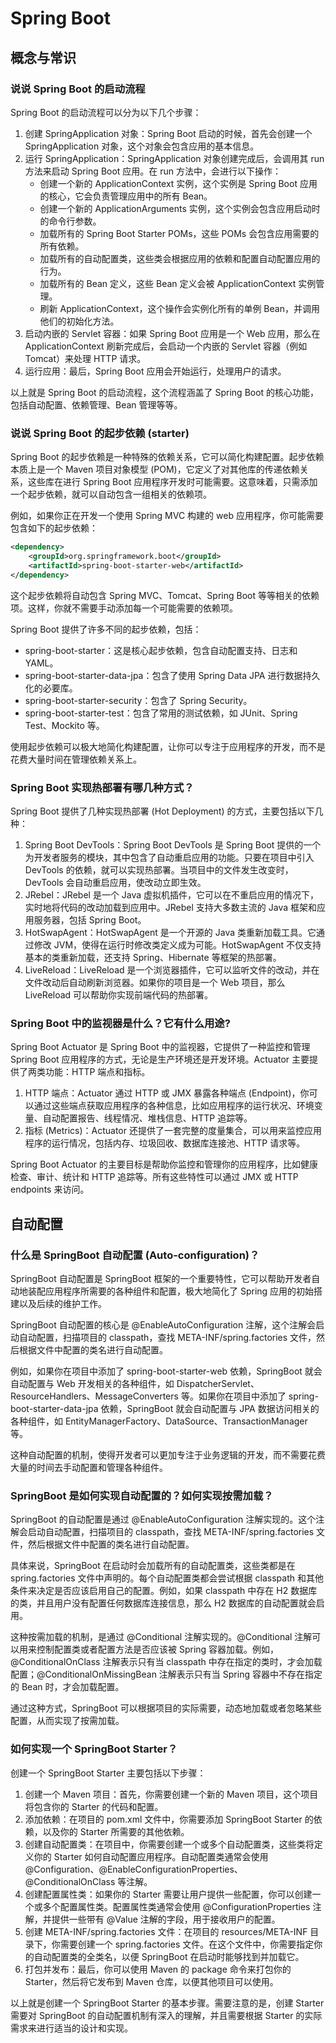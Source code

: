 # Spring Boot

## 概念与常识

### 说说 Spring Boot 的启动流程

Spring Boot 的启动流程可以分为以下几个步骤：

1. 创建 SpringApplication 对象：Spring Boot 启动的时候，首先会创建一个 SpringApplication 对象，这个对象会包含应用的基本信息。
2. 运行 SpringApplication：SpringApplication 对象创建完成后，会调用其 run 方法来启动 Spring Boot 应用。在 run 方法中，会进行以下操作：
   - 创建一个新的 ApplicationContext 实例，这个实例是 Spring Boot 应用的核心，它会负责管理应用中的所有 Bean。
   - 创建一个新的 ApplicationArguments 实例，这个实例会包含应用启动时的命令行参数。
   - 加载所有的 Spring Boot Starter POMs，这些 POMs 会包含应用需要的所有依赖。
   - 加载所有的自动配置类，这些类会根据应用的依赖和配置自动配置应用的行为。
   - 加载所有的 Bean 定义，这些 Bean 定义会被 ApplicationContext 实例管理。
   - 刷新 ApplicationContext，这个操作会实例化所有的单例 Bean，并调用他们的初始化方法。
3. 启动内嵌的 Servlet 容器：如果 Spring Boot 应用是一个 Web 应用，那么在 ApplicationContext 刷新完成后，会启动一个内嵌的 Servlet 容器（例如 Tomcat）来处理 HTTP 请求。
4. 运行应用：最后，Spring Boot 应用会开始运行，处理用户的请求。

以上就是 Spring Boot 的启动流程，这个流程涵盖了 Spring Boot 的核心功能，包括自动配置、依赖管理、Bean 管理等等。

### 说说 Spring Boot 的起步依赖 (starter)

Spring Boot 的起步依赖是一种特殊的依赖关系，它可以简化构建配置。起步依赖本质上是一个 Maven 项目对象模型 (POM)，它定义了对其他库的传递依赖关系，这些库在进行 Spring Boot 应用程序开发时可能需要。这意味着，只需添加一个起步依赖，就可以自动包含一组相关的依赖项。

例如，如果你正在开发一个使用 Spring MVC 构建的 web 应用程序，你可能需要包含如下的起步依赖：

```xml
<dependency>
    <groupId>org.springframework.boot</groupId>
    <artifactId>spring-boot-starter-web</artifactId>
</dependency>
```

这个起步依赖将自动包含 Spring MVC、Tomcat、Spring Boot 等等相关的依赖项。这样，你就不需要手动添加每一个可能需要的依赖项。

Spring Boot 提供了许多不同的起步依赖，包括：

- spring-boot-starter：这是核心起步依赖，包含自动配置支持、日志和 YAML。
- spring-boot-starter-data-jpa：包含了使用 Spring Data JPA 进行数据持久化的必要库。
- spring-boot-starter-security：包含了 Spring Security。
- spring-boot-starter-test：包含了常用的测试依赖，如 JUnit、Spring Test、Mockito 等。

使用起步依赖可以极大地简化构建配置，让你可以专注于应用程序的开发，而不是花费大量时间在管理依赖关系上。

### Spring Boot 实现热部署有哪几种方式？

Spring Boot 提供了几种实现热部署 (Hot Deployment) 的方式，主要包括以下几种：

1. Spring Boot DevTools：Spring Boot DevTools 是 Spring Boot 提供的一个为开发者服务的模块，其中包含了自动重启应用的功能。只要在项目中引入 DevTools 的依赖，就可以实现热部署。当项目中的文件发生改变时，DevTools 会自动重启应用，使改动立即生效。
2. JRebel：JRebel 是一个 Java 虚拟机插件，它可以在不重启应用的情况下，实时地将代码的改动加载到应用中。JRebel 支持大多数主流的 Java 框架和应用服务器，包括 Spring Boot。
3. HotSwapAgent：HotSwapAgent 是一个开源的 Java 类重新加载工具。它通过修改 JVM，使得在运行时修改类定义成为可能。HotSwapAgent 不仅支持基本的类重新加载，还支持 Spring、Hibernate 等框架的热部署。
4. LiveReload：LiveReload 是一个浏览器插件，它可以监听文件的改动，并在文件改动后自动刷新浏览器。如果你的项目是一个 Web 项目，那么 LiveReload 可以帮助你实现前端代码的热部署。

### Spring Boot 中的监视器是什么？它有什么用途?

Spring Boot Actuator 是 Spring Boot 中的监视器，它提供了一种监控和管理 Spring Boot 应用程序的方式，无论是生产环境还是开发环境。Actuator 主要提供了两类功能：HTTP 端点和指标。

1. HTTP 端点：Actuator 通过 HTTP 或 JMX 暴露各种端点 (Endpoint)，你可以通过这些端点获取应用程序的各种信息，比如应用程序的运行状况、环境变量、自动配置报告、线程情况、堆栈信息、HTTP 追踪等。
2. 指标 (Metrics)：Actuator 还提供了一套完整的度量集合，可以用来监控应用程序的运行情况，包括内存、垃圾回收、数据库连接池、HTTP 请求等。

Spring Boot Actuator 的主要目标是帮助你监控和管理你的应用程序，比如健康检查、审计、统计和 HTTP 追踪等。所有这些特性可以通过 JMX 或 HTTP endpoints 来访问。

## 自动配置

### 什么是 SpringBoot 自动配置 (Auto-configuration)？

SpringBoot 自动配置是 SpringBoot 框架的一个重要特性，它可以帮助开发者自动地装配应用程序所需要的各种组件和配置，极大地简化了 Spring 应用的初始搭建以及后续的维护工作。

SpringBoot 自动配置的核心是 @EnableAutoConfiguration 注解，这个注解会启动自动配置，扫描项目的 classpath，查找 META-INF/spring.factories 文件，然后根据文件中配置的类名进行自动配置。

例如，如果你在项目中添加了 spring-boot-starter-web 依赖，SpringBoot 就会自动配置与 Web 开发相关的各种组件，如 DispatcherServlet、ResourceHandlers、MessageConverters 等。如果你在项目中添加了 spring-boot-starter-data-jpa 依赖，SpringBoot 就会自动配置与 JPA 数据访问相关的各种组件，如 EntityManagerFactory、DataSource、TransactionManager 等。

这种自动配置的机制，使得开发者可以更加专注于业务逻辑的开发，而不需要花费大量的时间去手动配置和管理各种组件。

### SpringBoot 是如何实现自动配置的？如何实现按需加载？

SpringBoot 的自动配置是通过 @EnableAutoConfiguration 注解实现的。这个注解会启动自动配置，扫描项目的 classpath，查找 META-INF/spring.factories 文件，然后根据文件中配置的类名进行自动配置。

具体来说，SpringBoot 在启动时会加载所有的自动配置类，这些类都是在 spring.factories 文件中声明的。每个自动配置类都会尝试根据 classpath 和其他条件来决定是否应该启用自己的配置。例如，如果 classpath 中存在 H2 数据库的类，并且用户没有配置任何数据库连接信息，那么 H2 数据库的自动配置就会启用。

这种按需加载的机制，是通过 @Conditional 注解实现的。@Conditional 注解可以用来控制配置类或者配置方法是否应该被 Spring 容器加载。例如，@ConditionalOnClass 注解表示只有当 classpath 中存在指定的类时，才会加载配置；@ConditionalOnMissingBean 注解表示只有当 Spring 容器中不存在指定的 Bean 时，才会加载配置。

通过这种方式，SpringBoot 可以根据项目的实际需要，动态地加载或者忽略某些配置，从而实现了按需加载。

### 如何实现一个 SpringBoot Starter？

创建一个 SpringBoot Starter 主要包括以下步骤：

1. 创建一个 Maven 项目：首先，你需要创建一个新的 Maven 项目，这个项目将包含你的 Starter 的代码和配置。
2. 添加依赖：在项目的 pom.xml 文件中，你需要添加 SpringBoot Starter 的依赖，以及你的 Starter 所需要的其他依赖。
3. 创建自动配置类：在项目中，你需要创建一个或多个自动配置类，这些类将定义你的 Starter 如何自动配置应用程序。自动配置类通常会使用 @Configuration、@EnableConfigurationProperties、@ConditionalOnClass 等注解。
4. 创建配置属性类：如果你的 Starter 需要让用户提供一些配置，你可以创建一个或多个配置属性类。配置属性类通常会使用 @ConfigurationProperties 注解，并提供一些带有 @Value 注解的字段，用于接收用户的配置。
5. 创建 META-INF/spring.factories 文件：在项目的 resources/META-INF 目录下，你需要创建一个 spring.factories 文件。在这个文件中，你需要指定你的自动配置类的全类名，以便 SpringBoot 在启动时能够找到并加载它。
6. 打包并发布：最后，你可以使用 Maven 的 package 命令来打包你的 Starter，然后将它发布到 Maven 仓库，以便其他项目可以使用。

以上就是创建一个 SpringBoot Starter 的基本步骤。需要注意的是，创建 Starter 需要对 SpringBoot 的自动配置机制有深入的理解，并且需要根据 Starter 的实际需求来进行适当的设计和实现。
